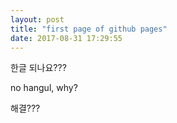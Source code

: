 ```yaml
---
layout: post
title: "first page of github pages"
date: 2017-08-31 17:29:55
---
```


한글 되나요???
  
  no hangul, why?
  
  해결???
  

